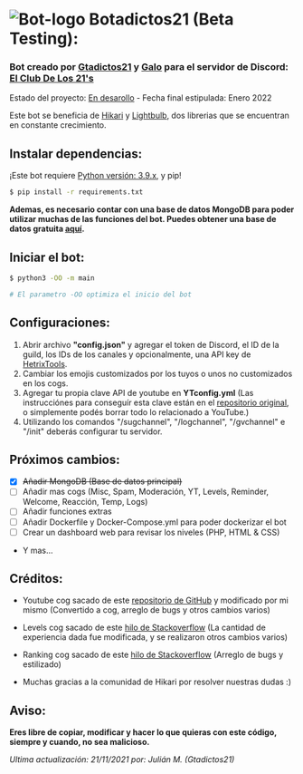 # ![Bot-logo](https://user-images.githubusercontent.com/83682754/142743615-fbe1fc17-3015-4b1f-974b-34eb35e67a67.png) Botadictos21 (Beta Testing):

### Bot creado por [Gtadictos21](https://github.com/Gtadictos21) y [Galo](https://github.com/Galo223344) para el servidor de Discord: [El Club De Los 21's](https://gtadictos21.com/discord)

Estado del proyecto: [En desarollo](https://discord.gg/XEVxMVWHTE) - Fecha final estipulada: Enero 2022

Este bot se beneficia de [Hikari](https://www.hikari-py.dev/) y [Lightbulb](https://hikari-lightbulb.readthedocs.io/en/latest/), dos librerias que se encuentran en constante crecimiento.

## Instalar dependencias:
¡Este bot requiere [Python versión: 3.9.x](https://phoenixnap.com/kb/how-to-install-python-3-ubuntu), y pip!

```bash
$ pip install -r requirements.txt
```

**Ademas, es necesario contar con una base de datos MongoDB para poder utilizar muchas de las funciones del bot. Puedes obtener una base de datos gratuita [aquí](https://www.mongodb.com/es/cloud/atlas/register).**

## Iniciar el bot:

```bash
$ python3 -OO -m main

# El parametro -OO optimiza el inicio del bot
```

## Configuraciones:

1. Abrir archivo **"config.json"** y agregar el token de Discord, el ID de la guild, los IDs de los canales y opcionalmente, una API key de [HetrixTools](https://hetrixtools.com/).
3. Cambiar los emojis customizados por los tuyos o unos no customizados en los cogs.
4. Agregar tu propia clave API de youtube en **YTconfig.yml** (Las instrucciónes para conseguír esta clave están en el [repositorio original](https://github.com/Amethyst93/Discord-YouTube-Notifier), o simplemente podés borrar todo lo relacionado a YouTube.)
5. Utilizando los comandos "/sugchannel", "/logchannel", "/gvchannel" e "/init" deberás configurar tu servidor.

## Próximos cambios:
- [x] ~~Añadir MongoDB (Base de datos principal)~~
- [ ] Añadir mas cogs (Misc, Spam, Moderación, YT, Levels, Reminder, Welcome, Reacción, Temp, Logs)
- [ ] Añadir funciones extras
- [ ] Añadir Dockerfile y Docker-Compose.yml para poder dockerizar el bot
- [ ] Crear un dashboard web para revisar los niveles (PHP, HTML & CSS)
- Y mas...

## Créditos:

* Youtube cog sacado de este [repositorio de GitHub](https://github.com/Amethyst93/Discord-YouTube-Notifier) y modificado por mi mismo (Convertido a cog, arreglo de bugs y otros cambios varios)

* Levels cog sacado de este [hilo de Stackoverflow](https://stackoverflow.com/questions/62042331/how-to-create-a-leveling-system-with-discord-py-with-python) (La cantidad de experiencia dada fue modificada, y se realizaron otros cambios varios)

* Ranking cog sacado de este [hilo de Stackoverflow](https://stackoverflow.com/questions/61996040/discord-py-rank-command) (Arreglo de bugs y estilizado)

* Muchas gracias a la comunidad de Hikari por resolver nuestras dudas :)

## Aviso:

**Eres libre de copiar, modificar y hacer lo que quieras con este código, siempre y cuando, no sea malicioso.**

_Ultima actualización: 21/11/2021 por: Julián M. (Gtadictos21)_
